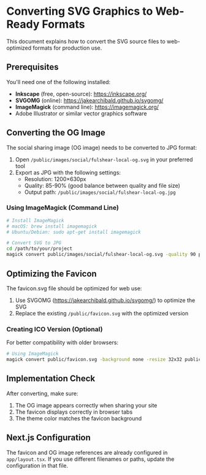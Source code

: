 # Converting SVG Graphics to Web-Ready Formats

This document explains how to convert the SVG source files to web-optimized formats for production use.

## Prerequisites

You'll need one of the following installed:

- **Inkscape** (free, open-source): https://inkscape.org/
- **SVGOMG** (online): https://jakearchibald.github.io/svgomg/
- **ImageMagick** (command line): https://imagemagick.org/
- Adobe Illustrator or similar vector graphics software

## Converting the OG Image

The social sharing image (OG image) needs to be converted to JPG format:

1. Open `/public/images/social/fulshear-local-og.svg` in your preferred tool
2. Export as JPG with the following settings:
   - Resolution: 1200×630px
   - Quality: 85-90% (good balance between quality and file size)
   - Output path: `/public/images/social/fulshear-local-og.jpg`

### Using ImageMagick (Command Line)

```bash
# Install ImageMagick
# macOS: brew install imagemagick
# Ubuntu/Debian: sudo apt-get install imagemagick

# Convert SVG to JPG
cd /path/to/your/project
magick convert public/images/social/fulshear-local-og.svg -quality 90 public/images/social/fulshear-local-og.jpg
```

## Optimizing the Favicon

The favicon.svg file should be optimized for web use:

1. Use SVGOMG (https://jakearchibald.github.io/svgomg/) to optimize the SVG
2. Replace the existing `/public/favicon.svg` with the optimized version

### Creating ICO Version (Optional)

For better compatibility with older browsers:

```bash
# Using ImageMagick
magick convert public/favicon.svg -background none -resize 32x32 public/favicon.ico
```

## Implementation Check

After converting, make sure:

1. The OG image appears correctly when sharing your site
2. The favicon displays correctly in browser tabs
3. The theme color matches the favicon background

## Next.js Configuration

The favicon and OG image references are already configured in `app/layout.tsx`. If you use different filenames or paths, update the configuration in that file. 